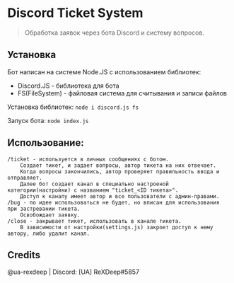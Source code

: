 # Discord Ticket System
> Обработка заявок через бота Discord и систему вопросов. 

## Установка
Бот написан на системе Node.JS с использованием библиотек:
- Discord.JS - библиотека для бота
- FS(FileSystem) - файловая система для считывания и записи файлов

Установка библиотек: `node i discord.js fs`

Запуск бота: `node index.js`


## Использование:
```
/ticket - используется в личных сообщениях с ботом. 
    Создает тикет, и задает вопросы, автор тикета на них отвечает. 
    Когда вопросы закончились, автор проверяет правильность ввода и отправляет.
    Далее бот создает канал в специально настроеной категории(настройки) с названием "ticket_<ID тикета>". 
    Доступ к каналу имеет автор и все пользователи с админ-правами.
/bug - по идее использоваться не будет, но вписан для использования при застревании тикета. 
    Освобождает заявку.
/close - закрывает тикет, использовать в канале тикета. 
    В зависимости от настройки(settings.js) закроет доступ к нему автору, либо удалит канал.
```


## Credits
@ua-rexdeep | Discord: [UA] ReXDeep#5857